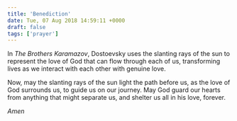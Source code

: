 ```yaml
---
title: 'Benediction'
date: Tue, 07 Aug 2018 14:59:11 +0000
draft: false
tags: ['prayer']
---
```


In _The Brothers Karamazov_, Dostoevsky uses the slanting rays of the sun to represent the love of God that can flow through each of us, transforming lives as we interact with each other with genuine love. 

Now, may the slanting rays of the sun light the path before us, as the love of God surrounds us, to guide us on our journey. May God guard our hearts from anything that might separate us, and shelter us all in his love, forever.

*Amen*

